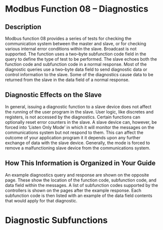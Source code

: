 # Modbus Function 08 – Diagnostics
## Description
Modbus function 08 provides a series of tests for checking the communication
system between the master and slave, or for checking various internal error
conditions within the slave. Broadcast is not supported.
The function uses a two–byte subfunction code field in the query to define the
type of test to be performed. The slave echoes both the function code and
subfunction code in a normal response.
Most of the diagnostic queries use a two–byte data field to send diagnostic data or
control information to the slave. Some of the diagnostics cause data to be returned
from the slave in the data field of a normal response.

## Diagnostic Effects on the Slave
In general, issuing a diagnostic function to a slave device does not affect the
running of the user program in the slave. User logic, like discretes and registers,
is not accessed by the diagnostics. Certain functions can optionally reset error
counters in the slave.
A slave device can, however, be forced into ‘Listen Only Mode’ in which it will
monitor the messages on the communications system but not respond to them.
This can affect the outcome of your application program it it depends upon any
further exchange of data with the slave device. Generally, the mode is forced to
remove a malfunctioning slave device from the communications system.

## How This Information is Organized in Your Guide
An example diagnostics query and response are shown on the opposite page.
These show the location of the function code, subfunction code, and data field
within the messages.
A list of subfunction codes supported by the controllers is shown on the pages
after the example response. Each subfunction code is then listed with an example
of the data field contents that would apply for that diagnostic.


# Diagnostic Subfunctions
